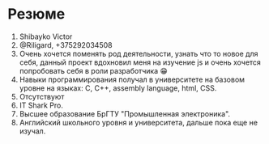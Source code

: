 # Резюме
1. Shibayko Victor
2. @Riligard, +375292034508
3. Очень хочется поменять род деятельности, узнать что то новое для себя, данный проект вдохновил меня на изучение js и очень хочется попробовать себя в роли разработчика :grin:
4. Навыки программирования получал в университете на базовом уровне на языках: C, С++, assembly language, html, CSS.
5. Отсутствуют 
6. IT Shark Pro.
7. Высшее образование БрГТУ "Промышленная электроника".
8. Английский школьного уровня и университета, дальше пока еще не изучал.